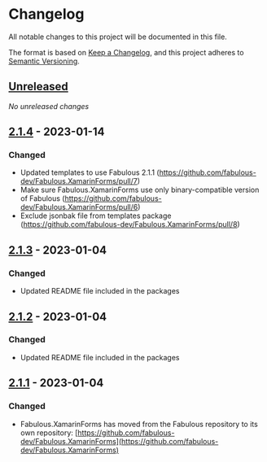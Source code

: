 # Changelog

All notable changes to this project will be documented in this file.

The format is based on [Keep a Changelog](https://keepachangelog.com/en/1.0.0/),
and this project adheres to [Semantic Versioning](https://semver.org/spec/v2.0.0.html).

## [Unreleased]

_No unreleased changes_

## [2.1.4] - 2023-01-14

### Changed
- Updated templates to use Fabulous 2.1.1 (https://github.com/fabulous-dev/Fabulous.XamarinForms/pull/7)
- Make sure Fabulous.XamarinForms use only binary-compatible version of Fabulous (https://github.com/fabulous-dev/Fabulous.XamarinForms/pull/6)
- Exclude jsonbak file from templates package (https://github.com/fabulous-dev/Fabulous.XamarinForms/pull/8)

## [2.1.3] - 2023-01-04

### Changed
- Updated README file included in the packages

## [2.1.2] - 2023-01-04

### Changed
- Updated README file included in the packages

## [2.1.1] - 2023-01-04

### Changed
- Fabulous.XamarinForms has moved from the Fabulous repository to its own repository: [https://github.com/fabulous-dev/Fabulous.XamarinForms](https://github.com/fabulous-dev/Fabulous.XamarinForms)

[unreleased]: https://github.com/fabulous-dev/Fabulous.XamarinForms/compare/2.1.4...HEAD
[2.1.4]: https://github.com/fabulous-dev/Fabulous.XamarinForms/compare/2.1.3...2.1.4
[2.1.3]: https://github.com/fabulous-dev/Fabulous.XamarinForms/compare/2.1.2...2.1.3
[2.1.2]: https://github.com/fabulous-dev/Fabulous.XamarinForms/compare/2.1.1...2.1.2
[2.1.1]: https://github.com/fabulous-dev/Fabulous.XamarinForms/releases/tag/2.1.1
